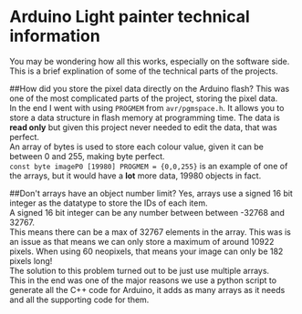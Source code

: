 Arduino Light painter technical information
=============
You may be wondering how all this works, especially on the software side. This is a brief explination of some of the technical parts of the projects.
   
##How did you store the pixel data directly on the Arduino flash?
This was one of the most complicated parts of the project, storing the pixel data.   
In the end I went with using ```PROGMEM``` from ```avr/pgmspace.h```. It allows you to store a data structure in flash memory at programming time. The data is **read only** but given this project never needed to edit the data, that was perfect.   
An array of bytes is used to store each colour value, given it can be between 0 and 255, making byte perfect.   
```const byte imageP0 [19980] PROGMEM = {0,0,255}``` is an example of one of the arrays, but it would have a **lot** more data, 19980 objects in fact.   

##Don't arrays have an object number limit?
Yes, arrays use a signed 16 bit integer as the datatype to store the IDs of each item.   
A signed 16 bit integer can be any number between between -32768 and 32767.   
This means there can be a max of 32767 elements in the array. This was is an issue as that means we can only store a maximum of around 10922 pixels. When using 60 neopixels, that means your image can only be 182 pixels long!   
The solution to this problem turned out to be just use multiple arrays.   
This in the end was one of the major reasons we use a python script to generate all the C++ code for Arduino, it adds as many arrays as it needs and all the supporting code for them.
